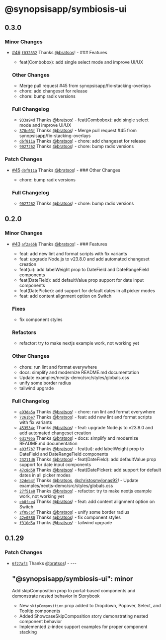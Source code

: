 # @synopsisapp/symbiosis-ui

## 0.3.0

### Minor Changes

- [#46](https://github.com/synopsisapp/symbiosis-ui/pull/46) [`f032832`](https://github.com/synopsisapp/symbiosis-ui/commit/f032832988bc700c9ffde4af57612539d1ee31c1) Thanks [@bratsos](https://github.com/bratsos)! - ### Features

  - feat(Combobox): add single select mode and improve UI/UX

  ### Other Changes

  - Merge pull request #45 from synopsisapp/fix-stacking-overlays
  - chore: add changeset for release
  - chore: bump radix versions

  ### Full Changelog

  - [`933a94d`](https://github.com/synopsisapp/symbiosis-ui/commit/933a94d51fa9d90602ba4fc47c86b4be7b595712) Thanks [@bratsos](https://github.com/bratsos)! - feat(Combobox): add single select mode and improve UI/UX
  - [`370c03f`](https://github.com/synopsisapp/symbiosis-ui/commit/370c03f091c857ee5f4126e2f380e8f85da72d23) Thanks [@bratsos](https://github.com/bratsos)! - Merge pull request #45 from synopsisapp/fix-stacking-overlays
  - [`d6f811a`](https://github.com/synopsisapp/symbiosis-ui/commit/d6f811a86b934dc59808f34c577f002dc5780b3f) Thanks [@bratsos](https://github.com/bratsos)! - chore: add changeset for release
  - [`9027262`](https://github.com/synopsisapp/symbiosis-ui/commit/9027262018bf2eca7ea08dbffa16c6bbd054c2ae) Thanks [@bratsos](https://github.com/bratsos)! - chore: bump radix versions

### Patch Changes

- [#45](https://github.com/synopsisapp/symbiosis-ui/pull/45) [`d6f811a`](https://github.com/synopsisapp/symbiosis-ui/commit/d6f811a86b934dc59808f34c577f002dc5780b3f) Thanks [@bratsos](https://github.com/bratsos)! - ### Other Changes

  - chore: bump radix versions

  ### Full Changelog

  - [`9027262`](https://github.com/synopsisapp/symbiosis-ui/commit/9027262018bf2eca7ea08dbffa16c6bbd054c2ae) Thanks [@bratsos](https://github.com/bratsos)! - chore: bump radix versions

## 0.2.0

### Minor Changes

- [#43](https://github.com/synopsisapp/symbiosis-ui/pull/43) [`af2a65b`](https://github.com/synopsisapp/symbiosis-ui/commit/af2a65b3dc3d56a59bdd1622f7c19969ebd33381) Thanks [@bratsos](https://github.com/bratsos)! - ### Features

  - feat: add new lint and format scripts with fix variants
  - feat: upgrade Node.js to v23.8.0 and add automated changeset creation
  - feat(ui): add labelWeight prop to DateField and DateRangeField components
  - feat(DateField): add defaultValue prop support for date input components
  - feat(DatePicker): add support for default dates in all picker modes
  - feat: add content alignment option on Switch

  ### Fixes

  - fix component styles

  ### Refactors

  - refactor: try to make nextjs example work, not working yet

  ### Other Changes

  - chore: run lint and format everywhere
  - docs: simplify and modernize README.md documentation
  - Update examples/nextjs-demo/src/styles/globals.css
  - unify some border radius
  - tailwind upgrade

  ### Full Changelog

  - [`e93da5a`](https://github.com/synopsisapp/symbiosis-ui/commit/e93da5afd6283ea3154df6c79a7b35c28be00443) Thanks [@bratsos](https://github.com/bratsos)! - chore: run lint and format everywhere
  - [`7261be7`](https://github.com/synopsisapp/symbiosis-ui/commit/7261be71ed910bcc4b56266372e459e384a448ac) Thanks [@bratsos](https://github.com/bratsos)! - feat: add new lint and format scripts with fix variants
  - [`453534c`](https://github.com/synopsisapp/symbiosis-ui/commit/453534cf0c85a5ad072c97b7afe836ec3c359586) Thanks [@bratsos](https://github.com/bratsos)! - feat: upgrade Node.js to v23.8.0 and add automated changeset creation
  - [`6d1705a`](https://github.com/synopsisapp/symbiosis-ui/commit/6d1705a7fca654c6beba72e9e264ace01b8c72cf) Thanks [@bratsos](https://github.com/bratsos)! - docs: simplify and modernize README.md documentation
  - [`a03f7b7`](https://github.com/synopsisapp/symbiosis-ui/commit/a03f7b724e0777b10e467248fb48a2c18dcb8735) Thanks [@bratsos](https://github.com/bratsos)! - feat(ui): add labelWeight prop to DateField and DateRangeField components
  - [`23211d6`](https://github.com/synopsisapp/symbiosis-ui/commit/23211d69c2f1b6fa049a0deece270a9000217f01) Thanks [@bratsos](https://github.com/bratsos)! - feat(DateField): add defaultValue prop support for date input components
  - [`47c8d50`](https://github.com/synopsisapp/symbiosis-ui/commit/47c8d50d26ad3c11fe50553806d46c20b23b8df0) Thanks [@bratsos](https://github.com/bratsos)! - feat(DatePicker): add support for default dates in all picker modes
  - [`32deb4f`](https://github.com/synopsisapp/symbiosis-ui/commit/32deb4fe11d2122fbb07c0eeecbeefa0ee053b52) Thanks [@bratsos](https://github.com/bratsos), [@christosmylonas92](https://github.com/christosmylonas92)! - Update examples/nextjs-demo/src/styles/globals.css
  - [`27f51e8`](https://github.com/synopsisapp/symbiosis-ui/commit/27f51e843caa0e2d3f40a4e2f025b77212d452cd) Thanks [@bratsos](https://github.com/bratsos)! - refactor: try to make nextjs example work, not working yet
  - [`eb0fce4`](https://github.com/synopsisapp/symbiosis-ui/commit/eb0fce4f65310d2cb88d5d5f22db87a93a940520) Thanks [@bratsos](https://github.com/bratsos)! - feat: add content alignment option on Switch
  - [`2f05c6f`](https://github.com/synopsisapp/symbiosis-ui/commit/2f05c6f2af79110b47814a8be8f1787c1a768ef0) Thanks [@bratsos](https://github.com/bratsos)! - unify some border radius
  - [`42e0580`](https://github.com/synopsisapp/symbiosis-ui/commit/42e058028b2c64ea228d513e77a80893c73cb8a1) Thanks [@bratsos](https://github.com/bratsos)! - fix component styles
  - [`f310d5a`](https://github.com/synopsisapp/symbiosis-ui/commit/f310d5afed6a0974a3d366874d21adccf4b5ebe0) Thanks [@bratsos](https://github.com/bratsos)! - tailwind upgrade

## 0.1.29

### Patch Changes

- [`6f27af3`](https://github.com/synopsisapp/symbiosis-ui/commit/6f27af3d42a9a32cfbd78832fee184913b8198cb) Thanks [@bratsos](https://github.com/bratsos)! - ---

  ## "@synopsisapp/symbiosis-ui": minor

  Add skipComposition prop to portal-based components and demonstrate nested behavior in Storybook

  - New `skipComposition` prop added to Dropdown, Popover, Select, and Tooltip components
  - Added ShowcaseSkipComposition story demonstrating nested component behavior
  - Implemented z-index support examples for proper component stacking
